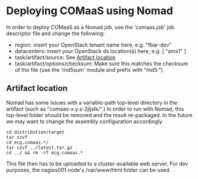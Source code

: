 # Deploying COMaaS using Nomad

In order to deploy COMaaS as a Nomad job, use the 'comaas.job' job descriptor file and change the following:

* region: insert your OpenStack tenant name here, e.g. "fbar-dev"
* datacenters: insert your OpenStack ds location(s) here, e.g. [ "ams1" ]
* task/artifact/source: See [Artifact location](#artifact-location)
* task/artifact/options/checksum: Make sure this matches the checksum of the file (use the 'md5sum' module and prefix with "md5:")

## Artifact location

Nomad has some issues with a variable-path top-level directory in the artifact (such as "comaas-x.y.z-2jljslk/".) In order to run with Nomad, this top-level folder should be removed and the result re-packaged. In the future we may want to change the assembly configuration accordingly.

<pre><code>cd distribution/target
tar xzvf <file.tar.gz>
cd ecg.comaas.*/
tar czvf ../latest.tar.gz .
cd ../ && rm -rf ecg.comaas.*</code></pre>

This file then has to be uploaded to a cluster-available web server. For dev purposes, the nagios001 node's /var/www/html folder can be used.
